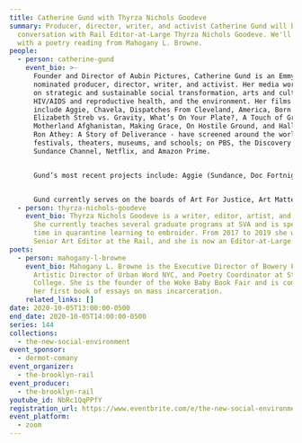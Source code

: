 ```yaml
---
title: Catherine Gund with Thyrza Nichols Goodeve
summary: Producer, director, writer, and activist Catherine Gund will be in
  conversation with Rail Editor-at-Large Thyrza Nichols Goodeve. We'll conclude
  with a poetry reading from Mahogany L. Browne.
people:
  - person: catherine-gund
    event_bio: >-
      Founder and Director of Aubin Pictures, Catherine Gund is an Emmy-
      nominated producer, director, writer, and activist. Her media work focuses
      on strategic and sustainable social transformation, arts and culture,
      HIV/AIDS and reproductive health, and the environment. Her films - which
      include Aggie, Chavela, Dispatches From Cleveland, America, Born to Fly:
      Elizabeth Streb vs. Gravity, What’s On Your Plate?, A Touch of Greatness,
      Motherland Afghanistan, Making Grace, On Hostile Ground, and Hallelujah!
      Ron Athey: A Story of Deliverance - have screened around the world in
      festivals, theaters, museums, and schools; on PBS, the Discovery Channel,
      Sundance Channel, Netflix, and Amazon Prime. 


      Gund’s most recent projects include: Aggie (Sundance, Doc Fortnight), a documentary exploration of art, race and justice through the eyes of her mother Agnes Gund; Dispatches from Cleveland (CIFF, MSPIFF), a five chapter documentary that looks at the police murder of 12-year-old Tamir Rice and shows how people joined together to vote out the prosecutor who didn’t have their backs; and Chavela (Berlinale, Hot Docs, Ambulante) a documentary about the life of the iconic Latin-American gender- bending diva, Chavela Vargas. 


      Gund currently serves on the boards of Art For Justice, Art Matters, Baldwin for the Arts, and The George Gund Foundation. She co-founded the Third Wave Foundation which supports young women and transgender youth, and DIVA TV, an affinity group of ACT UP/NY. She was the founding director of BENT TV, the video workshop for LGBT youth. She was on the founding boards of Bard Early Colleges, Iris House, Working Films, Reality Dance Company, and The Sister Fund and has also served for MediaRights.org, The Robeson Fund of the Funding Exchange, The Vera List Center for Art and Politics at the New School, and the Astraea Foundation. An alumnus of Brown University and the Whitney Independent Study Program, she lives in NYC with her four children.
  - person: thyrza-nichols-goodeve
    event_bio: Thyrza Nichols Goodeve is a writer, editor, artist, and interviewer.
      She currently teaches several graduate programs at SVA and is spending her
      time in quarantine learning to embroider. From 2017 to 2019 she was the
      Senior Art Editor at the Rail, and she is now an Editor-at-Large.
poets:
  - person: mahogany-l-browne
    event_bio: Mahogany L. Browne is the Executive Director of Bowery Poetry Club,
      Artistic Director of Urban Word NYC, and Poetry Coordinator at St. Francis
      College. She is the founder of the Woke Baby Book Fair and is completing
      her first book of essays on mass incarceration.
    related_links: []
date: 2020-10-05T13:00:00-0500
end_date: 2020-10-05T14:00:00-0500
series: 144
collections:
  - the-new-social-environment
event_sponsor:
  - dermot-comany
event_organizer:
  - the-brooklyn-rail
event_producer:
  - the-brooklyn-rail
youtube_id: NbRc1QqPPfY
registration_url: https://www.eventbrite.com/e/the-new-social-environment-144-catherine-gund-tickets-123384112201
event_platform:
  - zoom
---
```


